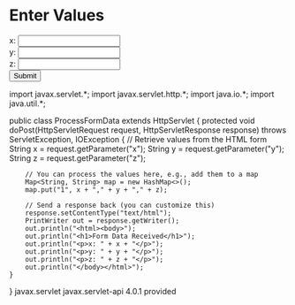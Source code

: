 <!DOCTYPE html>
<html>
<head>
    <title>Input Form</title>
</head>
<body>
    <h1>Enter Values</h1>
    <form action="ProcessFormData" method="post">
        <div>
            <label for="x">x:</label>
            <input type="text" id="x" name="x" required>
        </div>
        <div>
            <label for="y">y:</label>
            <input type="text" id="y" name="y" required>
        </div>
        <div>
            <label for="z">z:</label>
            <input type="text" id="z" name="z" required>
        </div>
        <!-- You can add more fields here if needed -->
        <input type="submit" value="Submit">
    </form>
</body>
</html>import javax.servlet.*;
import javax.servlet.http.*;
import java.io.*;
import java.util.*;

public class ProcessFormData extends HttpServlet {
    protected void doPost(HttpServletRequest request, HttpServletResponse response) throws ServletException, IOException {
        // Retrieve values from the HTML form
        String x = request.getParameter("x");
        String y = request.getParameter("y");
        String z = request.getParameter("z");
        
        // You can process the values here, e.g., add them to a map
        Map<String, String> map = new HashMap<>();
        map.put("1", x + "," + y + "," + z);

        // Send a response back (you can customize this)
        response.setContentType("text/html");
        PrintWriter out = response.getWriter();
        out.println("<html><body>");
        out.println("<h1>Form Data Received</h1>");
        out.println("<p>x: " + x + "</p>");
        out.println("<p>y: " + y + "</p>");
        out.println("<p>z: " + z + "</p>");
        out.println("</body></html>");
    }
}
<dependencies>
    <dependency>
        <groupId>javax.servlet</groupId>
        <artifactId>javax.servlet-api</artifactId>
        <version>4.0.1</version>
        <scope>provided</scope>
    </dependency>
</dependencies>

